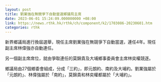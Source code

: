 ```yaml
---
layout: post
title: 劉業強在無競爭下自動當選鄉議局主席
date: 2023-06-01 15:24:09.000000000 +08:00
link: https://news.rthk.hk/rthk/ch/component/k2/1703086-20230601.htm
categories: rthk
---
```


新界鄉議局進行換屆選舉，現任主席劉業強在無競爭下自動當選，連任4年。現任副主席林偉強亦自動連任。

另一個副主席席位，就由爭取連任的莫錦貴及大埔鄉事委員會主席林奕權競逐。

鄉議局由27個鄉委會組成，分成「三約」，即元朗約、南約及大埔約。劉業強屬於「元朗約」、林偉強屬於「南約」，莫錦貴和林奕權都屬於「大埔約」。
